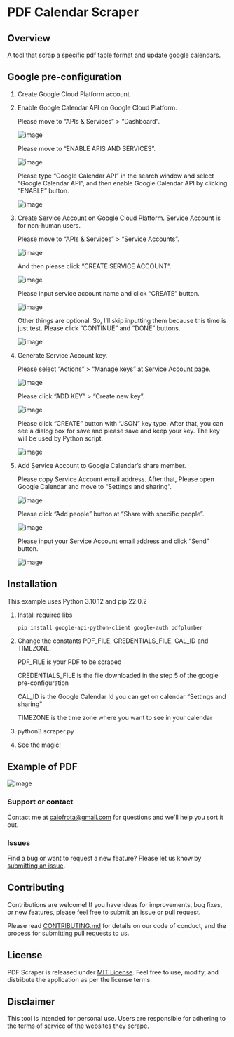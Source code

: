 # PDF Calendar Scraper

## Overview
A tool that scrap a specific pdf table format and update google calendars.

## Google pre-configuration

1. Create Google Cloud Platform account.
2. Enable Google Calendar API on Google Cloud Platform.
   
    Please move to “APIs & Services” > “Dashboard”.

    ![image](https://github.com/caiofrota/pdf-scraper/assets/9461960/b61f1a03-ed4e-4fc3-b9ff-e8b22d1e9e63)
  
    Please move to “ENABLE APIS AND SERVICES”.
  
    ![image](https://github.com/caiofrota/pdf-scraper/assets/9461960/bf08fbf3-a573-4f01-989e-ed93bf812857)

    Please type “Google Calendar API” in the search window and select “Google Calendar API”, and then enable Google Calendar API by clicking “ENABLE” button.

    ![image](https://github.com/caiofrota/pdf-scraper/assets/9461960/c462c006-5c55-450f-9f2d-3c491a76f77e)


3. Create Service Account on Google Cloud Platform. Service Account is for non-human users.

    Please move to “APIs & Services” > “Service Accounts”.

    ![image](https://github.com/caiofrota/pdf-scraper/assets/9461960/f0e28c6c-27a6-4ae8-9207-4c1cc6742339)

    And then please click “CREATE SERVICE ACCOUNT”.

    ![image](https://github.com/caiofrota/pdf-scraper/assets/9461960/ad8f6f40-c0e9-456b-b49c-3ad59810c187)

    Please input service account name and click “CREATE” button.

    ![image](https://github.com/caiofrota/pdf-scraper/assets/9461960/6afe705f-bb8e-4af3-ad95-2901acdc284a)
   
    Other things are optional. So, I’ll skip inputting them because this time is just test. Please click “CONTINUE” and “DONE” buttons.

    ![image](https://github.com/caiofrota/pdf-scraper/assets/9461960/2eb02142-9f16-4808-b319-08fa21b2b809)

6. Generate Service Account key.
   
    Please select “Actions” > “Manage keys” at Service Account page.
    
    ![image](https://github.com/caiofrota/pdf-scraper/assets/9461960/290ea921-3fe4-4eae-932d-3b89628c4829)
    
    Please click “ADD KEY” > “Create new key”.
    
    ![image](https://github.com/caiofrota/pdf-scraper/assets/9461960/0579e9ec-5e55-42fc-a37f-ba4df64b6d03)

    Please click “CREATE” button with “JSON” key type. After that, you can see a dialog box for save and please save and keep your key. The key will be used by Python script.

    ![image](https://github.com/caiofrota/pdf-scraper/assets/9461960/00d47657-c88c-42e6-902f-94d9d532e930)

7. Add Service Account to Google Calendar’s share member.

    Please copy Service Account email address.
    After that, Please open Google Calendar and move to “Settings and sharing”.

    ![image](https://github.com/caiofrota/pdf-scraper/assets/9461960/cc49ee3a-fb8d-4c6a-8a16-0301aa25789a)

    Please click “Add people” button at “Share with specific people”.

    ![image](https://github.com/caiofrota/pdf-scraper/assets/9461960/fe4e4d7d-2b31-461c-bb85-ac94eb6cf6f8)

    Please input your Service Account email address and click “Send” button.

    ![image](https://github.com/caiofrota/pdf-scraper/assets/9461960/da55d9ff-4129-4444-9289-40902b1a508e)

## Installation

This example uses Python 3.10.12 and pip 22.0.2

1. Install required libs
   
    ```pip install google-api-python-client google-auth pdfplumber```

2. Change the constants PDF_FILE, CREDENTIALS_FILE, CAL_ID and TIMEZONE.

   PDF_FILE is your PDF to be scraped
   
   CREDENTIALS_FILE is the file downloaded in the step 5 of the google pre-configuration

   CAL_ID is the Google Calendar Id you can get on calendar “Settings and sharing”

   TIMEZONE is the time zone where you want to see in your calendar
      
4. python3 scraper.py
5. See the magic!

## Example of PDF

![image](https://github.com/caiofrota/pdf-scraper/assets/9461960/c6b40d9f-74dc-4525-a5fa-aff31d66a55b)

### Support or contact
Contact me at caiofrota@gmail.com for questions and we'll help you sort it out.

### Issues
Find a bug or want to request a new feature? Please let us know by [submitting an issue](https://github.com/caiofrota/pdf-calendar-scraper/issues).

## Contributing
Contributions are welcome! If you have ideas for improvements, bug fixes, or new features, please feel free to submit an issue or pull request.

Please read [CONTRIBUTING.md](https://gist.github.com/caiofrota/6e65a17fd3bf100d058cb48dcc780b21) for details on our code of conduct, and the process for submitting pull requests to us.

## License
PDF Scraper is released under [MIT License](https://github.com/caiofrota/web-soccer-match-crawler/blob/main/LICENSE). Feel free to use, modify, and distribute the application as per the license terms.

## Disclaimer
This tool is intended for personal use. Users are responsible for adhering to the terms of service of the websites they scrape.
